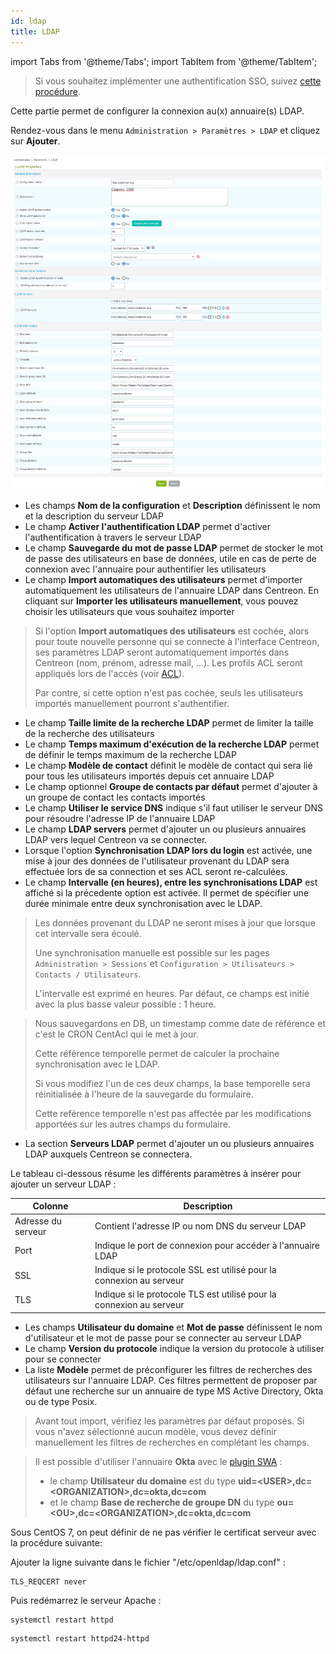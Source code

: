 ```yaml
---
id: ldap
title: LDAP
---
```

import Tabs from '@theme/Tabs';
import TabItem from '@theme/TabItem';


> Si vous souhaitez implémenter une authentification SSO, suivez
> [cette procédure](centreon-ui#sso).

Cette partie permet de configurer la connexion au(x) annuaire(s) LDAP.

Rendez-vous dans le menu `Administration > Paramètres > LDAP` et cliquez
sur **Ajouter**.

![image](../../assets/administration/parameters-ldap-add.png)

- Les champs **Nom de la configuration** et **Description** définissent le nom
et la description du serveur LDAP
- Le champ **Activer l'authentification LDAP** permet d'activer
l'authentification à travers le serveur LDAP
- Le champ **Sauvegarde du mot de passe LDAP** permet de stocker le mot de
passe des utilisateurs en base de données, utile en cas de perte de
connexion avec l'annuaire pour authentifier les utilisateurs
- Le champ **Import automatiques des utilisateurs** permet d'importer
automatiquement les utilisateurs de l'annuaire LDAP dans Centreon. En
cliquant sur **Importer les utilisateurs manuellement**, vous pouvez choisir
les utilisateurs que vous souhaitez importer

> Si l'option **Import automatiques des utilisateurs** est cochée, alors pour
> toute nouvelle personne qui se connecte à l'interface Centreon, ses paramètres
> LDAP seront automatiquement importés dans Centreon (nom, prénom, adresse mail,
> ...). Les profils ACL seront appliqués lors de l'accès (voir
> [ACL](../access-control-lists)).
>
> Par contre, si cette option n'est pas cochée, seuls les utilisateurs
> importés manuellement pourront s'authentifier.

- Le champ **Taille limite de la recherche LDAP** permet de limiter la taille
de la recherche des utilisateurs
- Le champ **Temps maximum d'exécution de la recherche LDAP** permet de
définir le temps maximum de la recherche LDAP
- Le champ **Modèle de contact** définit le modèle de contact qui sera lié
pour tous les utilisateurs importés depuis cet annuaire LDAP
- Le champ optionnel **Groupe de contacts par défaut** permet d'ajouter à un
groupe de contact les contacts importés
- Le champ **Utiliser le service DNS** indique s'il faut utiliser le serveur
DNS pour résoudre l'adresse IP de l'annuaire LDAP
- Le champ **LDAP servers** permet d'ajouter un ou plusieurs annuaires LDAP
vers lequel Centreon va se connecter.
- Lorsque l'option **Synchronisation LDAP lors du login** est activée, une
mise à jour des données de l'utilisateur provenant du LDAP sera effectuée
lors de sa connection et ses ACL seront re-calculées.
- Le champ **Intervalle (en heures), entre les synchronisations LDAP** est
affiché si la précedente option est activée. Il permet de spécifier une
durée minimale entre deux synchronisation avec le LDAP.

> Les données provenant du LDAP ne seront mises à jour que lorsque cet intervalle
> sera écoulé.
>
> Une synchronisation manuelle est possible sur les pages
> `Administration > Sessions` et `Configuration > Utilisateurs > Contacts /
> Utilisateurs`.
>
> L'intervalle est exprimé en heures. Par défaut, ce champs est initié avec la
> plus basse valeur possible : 1 heure.

> Nous sauvegardons en DB, un timestamp comme date de référence et c'est le CRON
> CentAcl qui le met à jour.
>
> Cette référence temporelle permet de calculer la prochaine synchronisation avec
> le LDAP.
>
> Si vous modifiez l'un de ces deux champs, la base temporelle sera réinitialisée
> à l'heure de la sauvegarde du formulaire.
>
> Cette reférence temporelle n'est pas affectée par les modifications apportées
> sur les autres champs du formulaire.

- La section **Serveurs LDAP** permet d'ajouter un ou plusieurs annuaires LDAP
auxquels Centreon se connectera.

Le tableau ci-dessous résume les différents paramètres à insérer pour ajouter un
serveur LDAP :

| Colonne            | Description                                                          |
| ------------------ | -------------------------------------------------------------------- |
| Adresse du serveur | Contient l'adresse IP ou nom DNS du serveur LDAP                     |
| Port               | Indique le port de connexion pour accéder à l'annuaire LDAP          |
| SSL                | Indique si le protocole SSL est utilisé pour la connexion au serveur |
| TLS                | Indique si le protocole TLS est utilisé pour la connexion au serveur |

- Les champs **Utilisateur du domaine** et **Mot de passe** définissent le nom
d'utilisateur et le mot de passe pour se connecter au serveur LDAP
- Le champ **Version du protocole** indique la version du protocole à utiliser
pour se connecter
- La liste **Modèle** permet de préconfigurer les filtres de recherches des
utilisateurs sur l'annuaire LDAP. Ces filtres permettent de proposer par
défaut une recherche sur un annuaire de type MS Active Directory, Okta ou
de type Posix.

> Avant tout import, vérifiez les paramètres par défaut proposés. Si vous n'avez
> sélectionné aucun modèle, vous devez définir manuellement les filtres de
> recherches en complétant les champs.

> Il est possible d'utiliser l'annuaire **Okta** avec le [plugin
> SWA](https://help.okta.com/en/prod/Content/Topics/Apps/Apps_Configure_Template_App.htm) :
>
> - le champ **Utilisateur du domaine** est du type
> **uid=\<USER\>,dc=\<ORGANIZATION\>,dc=okta,dc=com**
> - et le champ **Base de recherche de groupe DN** du type
> **ou=\<OU\>,dc=\<ORGANIZATION\>,dc=okta,dc=com**

Sous CentOS 7, on peut définir de ne pas vérifier le certificat serveur avec la
procédure suivante:

Ajouter la ligne suivante dans le fichier "/etc/openldap/ldap.conf" :

```shell
TLS_REQCERT never
```

Puis redémarrez le serveur Apache :

<Tabs groupId="operating-systems">
<TabItem value="RHEL / CentOS / Oracle Linux 8" label="RHEL / CentOS / Oracle Linux 8">

```shell
systemctl restart httpd
```

</TabItem>
<TabItem value="CentOS 7" label="CentOS 7">

```shell
systemctl restart httpd24-httpd
```
</TabItem>
</Tabs>
